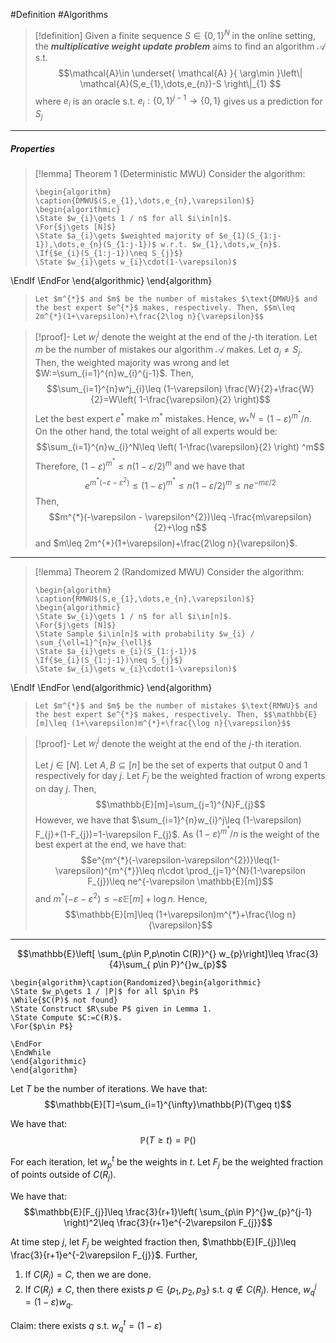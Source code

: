 #Definition #Algorithms 

> [!definition]
> Given a finite sequence $S\in \{ 0,1 \}^N$ in the online setting, the ***multiplicative weight update problem*** aims to find an algorithm $\mathcal{A}$ s.t. $$\mathcal{A}\in \underset{ \mathcal{A} }{ \arg\min }\left\| \mathcal{A}(S,e_{1},\dots,e_{n})-S \right\|_{1} $$where $e_{i}$ is an oracle s.t. $e_{i}:\{ 0,1 \}^{j-1}\to \{ 0,1 \}$ gives us a prediction for $S_{j}$
---
##### Properties
> [!lemma] Theorem 1 (Deterministic MWU)
> Consider the algorithm:
> ```pseudo
> \begin{algorithm} \caption{DMWU$(S,e_{1},\dots,e_{n},\varepsilon)$}
> \begin{algorithmic}
> \State $w_{i}\gets 1 / n$ for all $i\in[n]$.
> \For{$j\gets [N]$}
> \State $a_{i}\gets $weighted majority of $e_{1}(S_{1:j-1}),\dots,e_{n}(S_{1:j-1})$ w.r.t. $w_{1},\dots,w_{n}$.
> \If{$e_{i}(S_{1:j-1})\neq S_{j}$}
> \State $w_{i}\gets w_{i}\cdot(1-\varepsilon)$
\EndIf
\EndFor
\end{algorithmic}
\end{algorithm}
> ```
> Let $m^{*}$ and $m$ be the number of mistakes $\text{DMWU}$ and the best expert $e^{*}$ makes, respectively. Then, $$m\leq 2m^{*}(1+\varepsilon)+\frac{2\log n}{\varepsilon}$$

> [!proof]-
> Let $w_{i}^j$ denote the weight at the end of the $j$-th iteration. Let $m$ be the number of mistakes our algorithm $\mathcal{A}$ makes. Let $a_{j}\neq S_{j}$. Then, the weighted majority was wrong and let $W:=\sum_{i=1}^{n}w_{i}^{j-1}$. Then, $$\sum_{i=1}^{n}w^j_{i}\leq (1-\varepsilon) \frac{W}{2}+\frac{W}{2}=W\left( 1-\frac{\varepsilon}{2} \right)$$Let the best expert $e^{*}$ make $m^{*}$ mistakes. Hence, $w_{{*}}^N=(1-\varepsilon)^{m^{*}} / n$. On the other hand, the total weight of all experts would be: $$\sum_{i=1}^{n}w_{i}^N\leq \left( 1-\frac{\varepsilon}{2} \right) ^m$$Therefore, $(1-\varepsilon)^{m^{*}} \leq n\left( 1- \varepsilon / 2 \right)^m$ and we have that $$e^{m^{*}(-\varepsilon-\varepsilon^{2})}\leq (1-\varepsilon)^{m^{*}}\leq n(1-\varepsilon / 2)^m\leq n e^{-m\varepsilon /2}$$
> Then, $$m^{*}(-\varepsilon - \varepsilon^{2})\leq -\frac{m\varepsilon}{2}+\log n$$and $m\leq 2m^{*}(1+\varepsilon)+\frac{2\log n}{\varepsilon}$.
---
> [!lemma] Theorem 2 (Randomized MWU)
> Consider the algorithm:
> ```pseudo
> \begin{algorithm} \caption{RMWU$(S,e_{1},\dots,e_{n},\varepsilon)$}
> \begin{algorithmic}
> \State $w_{i}\gets 1 / n$ for all $i\in[n]$.
> \For{$j\gets [N]$}
> \State Sample $i\in[n]$ with probability $w_{i} / \sum_{\ell=1}^{n}w_{\ell}$
> \State $a_{i}\gets e_{i}(S_{1:j-1})$
> \If{$e_{i}(S_{1:j-1})\neq S_{j}$}
> \State $w_{i}\gets w_{i}\cdot(1-\varepsilon)$
\EndIf
\EndFor
\end{algorithmic}
\end{algorithm}
> ```
> Let $m^{*}$ and $m$ be the number of mistakes $\text{RMWU}$ and the best expert $e^{*}$ makes, respectively. Then, $$\mathbb{E}[m]\leq (1+\varepsilon)m^{*}+\frac{\log n}{\varepsilon}$$

> [!proof]-
> Let $w_{i}^j$ denote the weight at the end of the $j$-th iteration. 
> 
> Let $j\in [N]$. Let $A,B\subseteq[n]$ be the set of experts that output 0 and 1 respectively for day $j$. Let $F_{j}$ be the weighted fraction of wrong experts on day $j$. Then, $$\mathbb{E}[m]=\sum_{j=1}^{N}F_{j}$$However, we have that $\sum_{i=1}^{n}w_{i}^j\leq (1-\varepsilon) F_{j}+(1-F_{j})=1-\varepsilon F_{j}$. As $(1-\varepsilon)^{m^{*}} / n$ is the weight of the best expert at the end, we have that: $$e^{m^{*}(-\varepsilon-\varepsilon^{2})}\leq(1-\varepsilon)^{m^{*}}\leq n\cdot \prod_{j=1}^{N}(1-\varepsilon F_{j})\leq ne^{-\varepsilon \mathbb{E}[m]}$$and $m^{*}(-\varepsilon-\varepsilon^{2})\leq -\varepsilon \mathbb{E}[m]+\log n$. Hence, $$\mathbb{E}[m]\leq (1+\varepsilon)m^{*}+\frac{\log n}{\varepsilon}$$


---

$$\mathbb{E}\left[ \sum_{p\in P,p\notin C(R)}^{} w_{p}\right]\leq \frac{3}{4}\sum_{ p\in P}^{}w_{p}$$

```pseudo
\begin{algorithm}\caption{Randomized}\begin{algorithmic} 
\State $w_p\gets 1 / |P|$ for all $p\in P$
\While{$C(P)$ not found}
\State Construct $R\sube P$ given in Lemma 1.
\State Compute $C:=C(R)$.
\For{$p\in P$}

\EndFor
\EndWhile
\end{algorithmic}
\end{algorithm}
```

Let $T$ be the number of iterations. We have that: $$\mathbb{E}[T]=\sum_{i=1}^{\infty}\mathbb{P}(T\geq t)$$

We have that: $$\mathbb{P}(T\geq t)=\mathbb{P}()$$

For each iteration, let $w_{p}^t$ be the weights in $t$. Let $F_{j}$ be the weighted fraction of points outside of $C(R_{j})$. 

We have that: $$\mathbb{E}[F_{j}]\leq \frac{3}{r+1}\left( \sum_{p\in P}^{}w_{p}^{j-1} \right)^2\leq \frac{3}{r+1}e^{-2\varepsilon F_{j}}$$

At time step $j$, let $F_{j}$ be weighted fraction then, $\mathbb{E}[F_{j}]\leq \frac{3}{r+1}e^{-2\varepsilon F_{j}}$. Further, 
1. If $C(R_{j})=C$, then we are done.
2. If $C(R_{j})\neq C$, then there exists $p\in \{ p_{1},p_{2},p_{3} \}$ s.t. $q \notin C(R_{j})$. Hence, $w_{q}^j=(1-\varepsilon)w_{q}$. 

Claim: there exists $q$ s.t. $w_{q}^t=(1-\varepsilon)$
